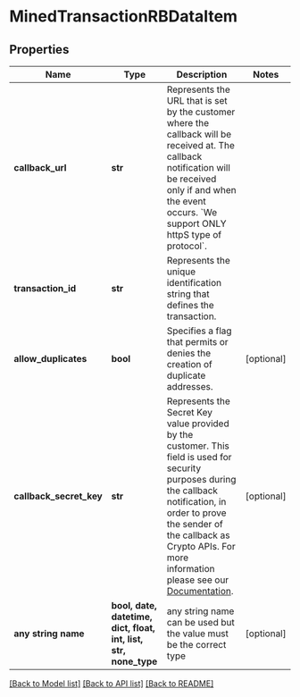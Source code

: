 # MinedTransactionRBDataItem


## Properties
Name | Type | Description | Notes
------------ | ------------- | ------------- | -------------
**callback_url** | **str** | Represents the URL that is set by the customer where the callback will be received at. The callback notification will be received only if and when the event occurs. &#x60;We support ONLY httpS type of protocol&#x60;. | 
**transaction_id** | **str** | Represents the unique identification string that defines the transaction. | 
**allow_duplicates** | **bool** | Specifies a flag that permits or denies the creation of duplicate addresses. | [optional] 
**callback_secret_key** | **str** | Represents the Secret Key value provided by the customer. This field is used for security purposes during the callback notification, in order to prove the sender of the callback as Crypto APIs. For more information please see our [Documentation](https://developers.cryptoapis.io/technical-documentation/general-information/callbacks#callback-security). | [optional] 
**any string name** | **bool, date, datetime, dict, float, int, list, str, none_type** | any string name can be used but the value must be the correct type | [optional]

[[Back to Model list]](../README.md#documentation-for-models) [[Back to API list]](../README.md#documentation-for-api-endpoints) [[Back to README]](../README.md)


